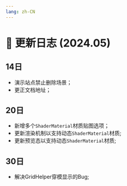 ```yaml
---
lang: zh-CN
---
```


# :date: 更新日志 (2024.05)

## 14日
* 演示站点禁止删除场景；
* 更正文档地址；

## 20日
* 新增多个`ShaderMaterial`材质贴图选项；
* 更新渲染机制以支持动态`ShaderMaterial`材质;
* 更新预览态以支持动态`ShaderMaterial`材质;

## 30日
* 解决GridHelper穿模显示的Bug;
